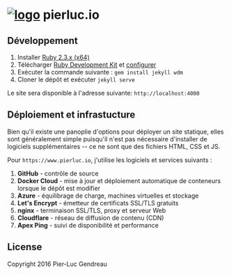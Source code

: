 # [![logo](https://www.pierluc.io/images/logo-light-alpha-40x40.png)](https://www.pierluc.io/) pierluc.io

## Développement

1. Installer [Ruby 2.3.x (x64)](http://rubyinstaller.org/downloads/)
2. Télécharger [Ruby Development Kit](http://rubyinstaller.org/downloads/) et [configurer](https://github.com/oneclick/rubyinstaller/wiki/Development-Kit)
3. Exécuter la commande suivante : `gem install jekyll wdm`
4. Cloner le dépôt et exécuter `jekyll serve`

Le site sera disponible à l'adresse suivante: `http://localhost:4000`

## Déploiement et infrastucture

Bien qu'il existe une panoplie d'options pour déployer un site statique, elles sont généralement simple puisqu'il n'est pas nécessaire d'installer de logiciels supplémentaires -- ce ne sont que des fichiers HTML, CSS et JS.

Pour `https://www.pierluc.io`, j'utilise les logiciels et services suivants :

1. **GitHub** - contrôle de source
2. **Docker Cloud** - mise à jour et déploiement automatique de conteneurs lorsque le dépôt est modifier
3. **Azure** - équilibrage de charge, machines virtuelles et stockage
4. **Let's Encrypt** - émetteur de certificats SSL/TLS gratuits
5. **nginx** - terminaison SSL/TLS, proxy et serveur Web
6. **Cloudflare** - réseau de diffusion de contenu (CDN)
7. **Apex Ping** - suivi de disponibilité et performance

## License

Copyright 2016 Pier-Luc Gendreau
